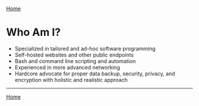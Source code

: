 [Home](index)
# Who Am I?

- Specialized in tailored and ad-hoc software programming
- Self-hosted websites and other public endpoints
- Bash and command line scripting and automation
- Experienced in more advanced networking
- Hardcore advocate for proper data backup, security, privacy, and encryption with holistic and realistic approach

---

[Home](index)